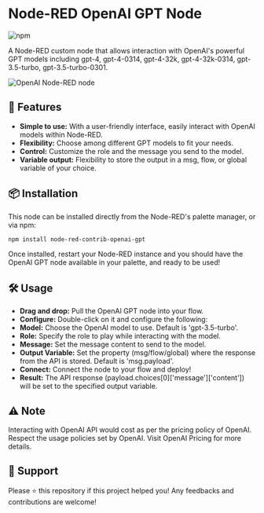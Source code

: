 # Node-RED OpenAI GPT Node

![npm](https://img.shields.io/npm/v/1.0.0)

A Node-RED custom node that allows interaction with OpenAI's powerful GPT models including gpt-4, gpt-4-0314, gpt-4-32k, gpt-4-32k-0314, gpt-3.5-turbo, gpt-3.5-turbo-0301.

![OpenAI Node-RED node](https://path/to/your/image)

## 🚀 Features

- **Simple to use:** With a user-friendly interface, easily interact with OpenAI models within Node-RED.
- **Flexibility:** Choose among different GPT models to fit your needs.
- **Control:** Customize the role and the message you send to the model.
- **Variable output:** Flexibility to store the output in a msg, flow, or global variable of your choice.

## 📦 Installation

This node can be installed directly from the Node-RED's palette manager, or via npm:

```bash
npm install node-red-contrib-openai-gpt
```

Once installed, restart your Node-RED instance and you should have the OpenAI GPT node available in your palette, and ready to be used!

## 🛠 Usage
- **Drag and drop:** Pull the OpenAI GPT node into your flow.
- **Configure:** Double-click on it and configure the following:
- **Model:** Choose the OpenAI model to use. Default is 'gpt-3.5-turbo'.
- **Role:** Specify the role to play while interacting with the model.
- **Message:** Set the message content to send to the model.
- **Output Variable:** Set the property (msg/flow/global) where the response from the API is stored. Default is 'msg.payload'.
- **Connect:** Connect the node to your flow and deploy!
- **Result:** The API response (payload.choices[0]['message']['content']) will be set to the specified output variable.

## ⚠️ Note

Interacting with OpenAI API would cost as per the pricing policy of OpenAI. Respect the usage policies set by OpenAI. Visit OpenAI Pricing for more details.

## 💖 Support
Please ⭐ this repository if this project helped you! Any feedbacks and contributions are welcome!


